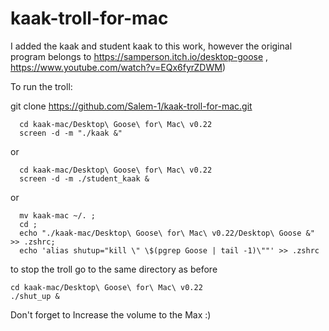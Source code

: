 # kaak-troll-for-mac
I added the kaak and student kaak to this work, however the original program belongs to https://samperson.itch.io/desktop-goose , https://www.youtube.com/watch?v=EQx6fyrZDWM)

To run the troll:

git clone https://github.com/Salem-1/kaak-troll-for-mac.git
```
  cd kaak-mac/Desktop\ Goose\ for\ Mac\ v0.22
  screen -d -m "./kaak &"
```
or
```
  cd kaak-mac/Desktop\ Goose\ for\ Mac\ v0.22
  screen -d -m ./student_kaak &
```
or 
```
  mv kaak-mac ~/. ;
  cd ;
  echo "./kaak-mac/Desktop\ Goose\ for\ Mac\ v0.22/Desktop\ Goose &" >> .zshrc;
  echo 'alias shutup="kill \" \$(pgrep Goose | tail -1)\""' >> .zshrc
```
to stop the troll go to the same directory as before
  ```
  cd kaak-mac/Desktop\ Goose\ for\ Mac\ v0.22
  ./shut_up &
```

Don't forget to Increase the volume to the Max :)
